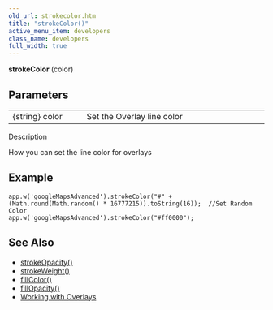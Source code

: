 ```yaml
---
old_url: strokecolor.htm
title: "strokeColor()"
active_menu_item: developers
class_name: developers
full_width: true
---
```



**strokeColor** (color)

## Parameters

<table>
<tr>
<td width="169">
{string} color

</td>
<td width="17">

</td>
<td width="694">
Set the Overlay line color

</td>
</tr>
</table>

Description

How you can set the line color for overlays

## Example

     
    app.w('googleMapsAdvanced').strokeColor("#" + (Math.round(Math.random() * 16777215)).toString(16));  //Set Random Color
    app.w('googleMapsAdvanced').strokeColor("#ff0000");
     
     
   

## See Also

 - [strokeOpacity()](/developers/documentation/scripting-apis/client-api/widget-object-functions/advanced-maps/strokeopacity)
 - [strokeWeight()](/developers/documentation/scripting-apis/client-api/widget-object-functions/advanced-maps/strokeweight)
 - [fillColor()](/developers/documentation/scripting-apis/client-api/widget-object-functions/advanced-maps/fillcolor)
 - [fillOpacity()](/developers/documentation/scripting-apis/client-api/widget-object-functions/advanced-maps/fillopacity)
 - [Working with Overlays](/developers/documentation/product-guide/advanced-important-widgets/google-v3-maps-widget/working-with-overlays/)

